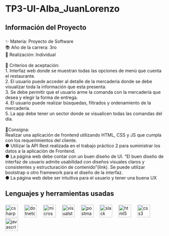 <h1 align="left">TP3-UI-Alba_JuanLorenzo</h1>

###

<h2 align="left">Información del Proyecto</h2>

###

<p align="left">✨ Materia: Proyecto de Software<br>📚 Año de la carrera: 3ro<br>🎯 Realización: Individual<br><br>🎲 Criterios de aceptación:<br>1. Interfaz web donde se muestran todas las opciones de menú que cuenta el restaurante.<br>2. El usuario puede acceder al detalle de la mercadería donde se debe visualizar toda la información que esta presenta.<br>3. Se debe permitir que el usuario arme la comanda con la mercadería que desea y elegir la forma de entrega.<br>4. El usuario puede realizar búsquedas, filtrados y ordenamiento de la mercadería.<br>5. La app debe tener un sector donde se visualicen todas las comandas del día.<br><br>📌Consigna:<br>Realizar una aplicación de frontend utilizando HTML, CSS y JS que cumpla con los requerimientos del cliente.<br>● Utilizar la API Rest realizada en el trabajo práctico 2 para suministrar los datos a la aplicación de Frontend.<br>● La página web debe contar con un buen diseño de UI. “El buen diseño de interfaz de usuario admite usabilidad con diseños visuales claros y consistentes y estructuración de contenido”(link). Se puede utilizar bootstrap o otro framework para el diseño de la interfaz.<br>● La página web debe ser intuitiva para el usuario y tener una buena UX</p>

###

<h2 align="left">Lenguajes y herramientas usadas</h2>

###

<div align="left">
  <img src="https://cdn.jsdelivr.net/gh/devicons/devicon/icons/csharp/csharp-original.svg" height="40" alt="csharp logo"  />
  <img width="12" />
  <img src="https://cdn.jsdelivr.net/gh/devicons/devicon/icons/dotnetcore/dotnetcore-original.svg" height="40" alt="dotnetcore logo"  />
  <img width="12" />
  <img src="https://cdn.simpleicons.org/microsoftsqlserver/CC2927" height="40" alt="microsoftsqlserver logo"  />
  <img width="12" />
  <img src="https://skillicons.dev/icons?i=visualstudio" height="40" alt="visualstudio logo"  />
  <img width="12" />
  <img src="https://skillicons.dev/icons?i=postman" height="40" alt="postman logo"  />
  <img width="12" />
  <img src="https://cdn.jsdelivr.net/gh/devicons/devicon/icons/slack/slack-original.svg" height="40" alt="slack logo"  />
  <img width="12" />
  <img src="https://cdn.jsdelivr.net/gh/devicons/devicon/icons/html5/html5-original.svg" height="40" alt="html5 logo"  />
  <img width="12" />
  <img src="https://cdn.jsdelivr.net/gh/devicons/devicon/icons/css3/css3-original.svg" height="40" alt="css3 logo"  />
  <img width="12" />
  <img src="https://cdn.jsdelivr.net/gh/devicons/devicon/icons/javascript/javascript-original.svg" height="40" alt="javascript logo"  />
</div>

###
